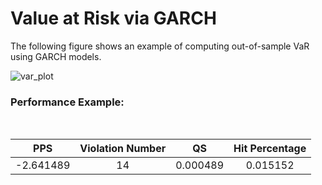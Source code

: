 # Value at Risk via GARCH

The following figure shows an example of computing out-of-sample VaR using GARCH models.

![var_plot](gph/var.png)


### Performance Example:

<br>

| PPS | Violation Number | QS | Hit Percentage | 
| :-: | :-: | :-: | :-: |
| -2.641489 | 14 | 0.000489 | 0.015152 |

<br>
